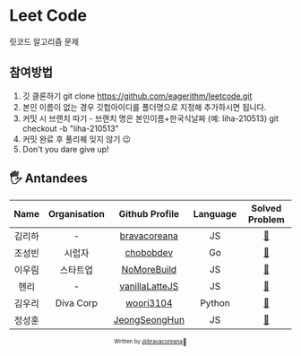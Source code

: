 # Leet Code

릿코드 알고리즘 문제

## 참여방법

1. 깃 클론하기
   git clone https://github.com/eagerithm/leetcode.git
2. 본인 이름이 없는 경우 깃헙아이디를 폴더명으로 지정해 추가하시면 됩니다.
3. 커밋 시 브랜치 따기 - 브랜치 명은 본인이름+한국식날짜 (예: liha-210513)
   git checkout -b "liha-210513"
4. 커밋 완료 후 풀리퀘 잊지 않기 😉
5. Don't you dare give up!

## 🖐 Antandees

|  Name  | Organisation |                    Github Profile                    | Language |           Solved Problem           |
| :----: | :----------: | :--------------------------------------------------: | :------: | :--------------------------------: |
| 김리하 |      -       |   [bravacoreana](https://github.com/bravacoreana)    |    JS    |  [:link:](bravacoreana/README.md)  |
| 조성빈 |    시럽자    |      [chobobdev](https://github.com/chobobdev)       |    Go    |   [:link:](chobobdev/README.md)    |
| 이우림 |   스타트업   |    [NoMoreBuild](https://github.com/NoMoreBuild)     |    JS    |  [:link:](nomorebuild/README.md)   |
|  헨리  |      -       |     [vanillaLatteJS](https://github.com/devgony)     |    JS    | [:link:](vanillaLatteJS/README.md) |
| 김우리 |  Diva Corp   |      [woori3104](https://github.com/woori3104)       |  Python  |   [:link:](woori3104/README.md)    |
| 정성훈 |              | [JeongSeongHun](https://github.com/JeongSeongHun054) |    JS    | [:link:](JeongSeongHun/README.md)  |

<div align="center">

<sub><sup>Written by <a href="https://github.com/bravacoreana">@bravacoreana</a></sup></sub><small>🍔</small>

</div>
